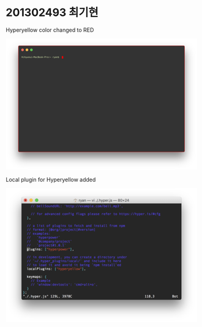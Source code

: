 # 201302493 최기현

Hyperyellow color changed to RED

<img src="red.png" width=500 />

Local plugin for Hyperyellow added

<img src="hyper.png" width=500 />

